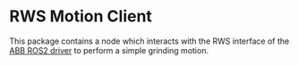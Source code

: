 # RWS Motion Client
This package contains a node which interacts with the RWS interface of the [ABB ROS2 driver](https://github.com/PickNikRobotics/abb_ros2/tree/humble) to perform a simple grinding motion.
